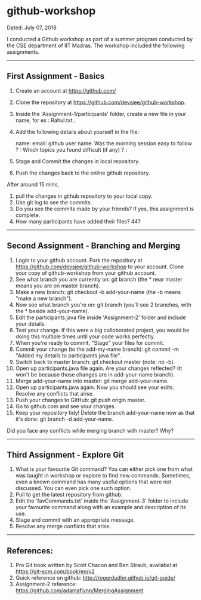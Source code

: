 # github-workshop
Dated: July 07, 2018

I conducted a Github workshop as part of a summer program conducted by the CSE department of IIT Madras. The workshop included the following assignments.


--------------------------
First Assignment - Basics
--------------------------

1. Create an account at https://github.com/
2. Clone the repository at https://github.com/devsjee/github-workshop.
3. Inside the 'Assignment-1/participants' folder, create a new file in your name, for ex : Rahul.txt .
4. Add the following details about yourself in the file: 

    name: 
    email:
    github user name:
    Was the morning session easy to follow ? :
    Which topics you found difficult (if any) ? :
   
 5. Stage and Commit the changes in local repository.
 6. Push the changes back to the online github repository.
 
 After around 15 mins,
 1. pull the changes in github repository to your local copy.
 2. Use git log to see the commits.
 3. Do you see the commits made by your friends?  If yes, this assignment is complete.
 4. How many participants have added their files? 44?
 
 
------------------------------------------
Second Assignment - Branching and Merging
------------------------------------------

1. Login to your github account. Fork the repository at https://github.com/devsjee/github-workshop to your account. Clone your copy of github-workshop from your github account.
2. See what branch you are currently on: git branch (the * near master means you are on master branch).
3. Make a new branch: git checkout -b add-your-name (the -b means "make a new branch").
4. Now see what branch you're on: git branch (you'll see 2 branches, with the * beside add-your-name).
5. Edit the participants.java file inside 'Assignment-2' folder and include your details.
6. Test your change. If this were a big colloborated project, you would be doing this multiple times until your code works perfectly.
7. When you're ready to commit, "Stage" your files for commit.
8. Commit your change (to the add-my-name branch): git commit -m "Added my details to participants.java file".
9. Switch back to master branch: git checkout master (note: no -b).
10. Open up participants.java file again. Are your changes reflected?
         (It won't be because those changes are in add-your-name branch).
11. Merge add-your-name into master: git merge add-your-name.
12. Open up participants.java again. Now you should see your edits. Resolve any conflicts that arise.
13. Push your changes to GitHub: git push origin master.
14. Go to github.com and see your changes.
15. Keep your repository tidy! Delete the branch add-your-name now as that it's done: git branch -d add-your-name.

Did you face any conflicts while merging branch with master? Why?



-------------------------------
Third Assignment - Explore Git
------------------------------

1. What is your favourite Git command? You can either pick one from what was taught in workshop or explore to find new commands. 
   Sometimes, even a known command has many useful options that were not discussed. You can even pick one such option.
2. Pull to get the latest repository from github.
3. Edit the 'favCommands.txt' inside the 'Assignment-3' folder to include your favourite command along with an example and description of its use.
4. Stage and commit with an appropriate message.
5. Resolve any merge conflicts that arise.


--------------
References:
--------------
1. Pro Git book written by Scott Chacon and Ben Straub, availabel at https://git-scm.com/book/en/v2
2. Quick reference on github: http://rogerdudler.github.io/git-guide/
3. Assignment-2 reference: https://github.com/adamaflynn/MergingAssignment
                

